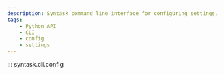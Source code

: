 ```yaml
---
description: Syntask command line interface for configuring settings.
tags:
    - Python API
    - CLI
    - config
    - settings
---
```


::: syntask.cli.config